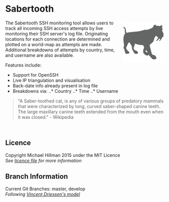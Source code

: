 # Sabertooth
<img align="right" hspace="5" vspace="5" src="img_src/logo_128.png" alt="Sabertooth SSH Tracker">
The Sabertooth SSH monitoring tool allows users to track all incoming SSH access attempts by live
monitoring their SSH server's log file. Originating locations for each connection are determined
and plotted on a world-map as attempts are made. Additional breakdowns of attempts by country,
time, and username are also available.

Features include:
* Support for OpenSSH
* Live IP triangulation and visualisation
* Back-date info already present in log file
* Breakdowns via:
..* Country
..* Time
..* Username

> "A Saber-toothed cat, is any of various groups of predatory mammals that were characterized by long, 
> curved saber-shaped canine teeth. The large maxillary canine teeth extended from the mouth even 
> when it was closed." - Wikipedia
<br />

## Licence
Copyright Michael Hillman 2015 under the MIT Licence  
_See [licence file](LICENCE) for more information_
<br />
  
## Branch Information
Current Git Branches: master, develop  
_Following [Vincent Driessen's model](http://nvie.com/posts/a-successful-git-branching-model/)_
